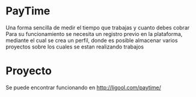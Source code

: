 PayTime
=======

Una forma sencilla de medir el tiempo que trabajas y cuanto debes cobrar
Para su funcionamiento se necesita un registro previo en la plataforma, mediante el cual se crea un perfil, donde es posible almacenar varios proyectos sobre los cuales se estan realizando trabajos

Proyecto
========

Se puede encontrar funcionando en
http://ligool.com/paytime/